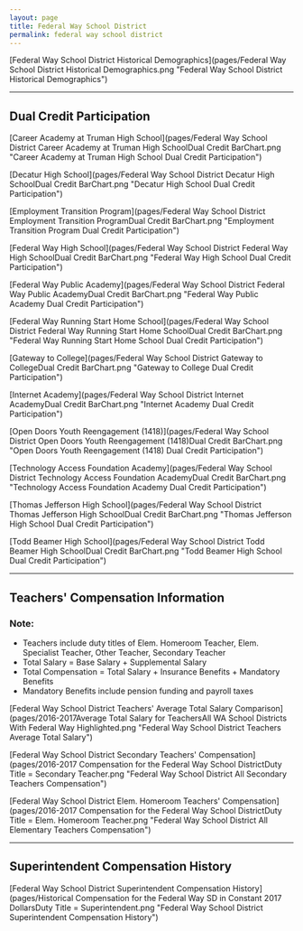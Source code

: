 ```yaml
---
layout: page
title: Federal Way School District
permalink: federal way school district
---
```



[Federal Way School District Historical Demographics](pages/Federal Way School District Historical Demographics.png "Federal Way School District Historical Demographics")

___

## Dual Credit Participation

[Career Academy at Truman High School](pages/Federal Way School District Career Academy at Truman High SchoolDual Credit BarChart.png "Career Academy at Truman High School Dual Credit Participation")

[Decatur High School](pages/Federal Way School District Decatur High SchoolDual Credit BarChart.png "Decatur High School Dual Credit Participation")

[Employment Transition Program](pages/Federal Way School District Employment Transition ProgramDual Credit BarChart.png "Employment Transition Program Dual Credit Participation")

[Federal Way High School](pages/Federal Way School District Federal Way High SchoolDual Credit BarChart.png "Federal Way High School Dual Credit Participation")

[Federal Way Public Academy](pages/Federal Way School District Federal Way Public AcademyDual Credit BarChart.png "Federal Way Public Academy Dual Credit Participation")

[Federal Way Running Start Home School](pages/Federal Way School District Federal Way Running Start Home SchoolDual Credit BarChart.png "Federal Way Running Start Home School Dual Credit Participation")

[Gateway to College](pages/Federal Way School District Gateway to CollegeDual Credit BarChart.png "Gateway to College Dual Credit Participation")

[Internet Academy](pages/Federal Way School District Internet AcademyDual Credit BarChart.png "Internet Academy Dual Credit Participation")

[Open Doors Youth Reengagement (1418)](pages/Federal Way School District Open Doors Youth Reengagement (1418)Dual Credit BarChart.png "Open Doors Youth Reengagement (1418) Dual Credit Participation")

[Technology Access Foundation Academy](pages/Federal Way School District Technology Access Foundation AcademyDual Credit BarChart.png "Technology Access Foundation Academy Dual Credit Participation")

[Thomas Jefferson High School](pages/Federal Way School District Thomas Jefferson High SchoolDual Credit BarChart.png "Thomas Jefferson High School Dual Credit Participation")

[Todd Beamer High School](pages/Federal Way School District Todd Beamer High SchoolDual Credit BarChart.png "Todd Beamer High School Dual Credit Participation")


___

## Teachers' Compensation Information
### Note:
- Teachers include duty titles of Elem. Homeroom Teacher, Elem. Specialist Teacher, Other Teacher, Secondary Teacher
- Total Salary = Base Salary + Supplemental Salary
- Total Compensation = Total Salary + Insurance Benefits + Mandatory Benefits
- Mandatory Benefits include pension funding and payroll taxes

[Federal Way School District Teachers' Average Total Salary Comparison](pages/2016-2017Average Total Salary for TeachersAll WA School Districts With Federal Way Highlighted.png "Federal Way School District Teachers Average Total Salary")

[Federal Way School District Secondary Teachers' Compensation](pages/2016-2017 Compensation for the Federal Way School DistrictDuty Title = Secondary Teacher.png "Federal Way School District All Secondary Teachers Compensation")

[Federal Way School District Elem. Homeroom Teachers' Compensation](pages/2016-2017 Compensation for the Federal Way School DistrictDuty Title = Elem. Homeroom Teacher.png "Federal Way School District All Elementary Teachers Compensation")


___

## Superintendent Compensation History

[Federal Way School District Superintendent Compensation History](pages/Historical Compensation for the Federal Way SD in Constant 2017 DollarsDuty Title = Superintendent.png "Federal Way School District Superintendent Compensation History")

